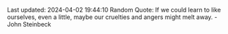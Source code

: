 Last updated: 2024-04-02 19:44:10
Random Quote: If we could learn to like ourselves, even a little, maybe our cruelties and angers might melt away. - John Steinbeck